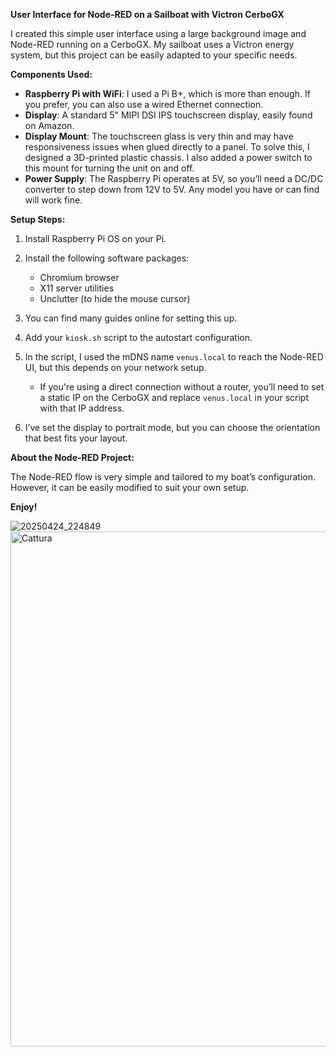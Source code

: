 **User Interface for Node-RED on a Sailboat with Victron CerboGX**

I created this simple user interface using a large background image and Node-RED running on a CerboGX. My sailboat uses a Victron energy system, but this project can be easily adapted to your specific needs.

**Components Used:**

* **Raspberry Pi with WiFi**: I used a Pi B+, which is more than enough. If you prefer, you can also use a wired Ethernet connection.
* **Display**: A standard 5" MIPI DSI IPS touchscreen display, easily found on Amazon.
* **Display Mount**: The touchscreen glass is very thin and may have responsiveness issues when glued directly to a panel. To solve this, I designed a 3D-printed plastic chassis. I also added a power switch to this mount for turning the unit on and off.
* **Power Supply**: The Raspberry Pi operates at 5V, so you’ll need a DC/DC converter to step down from 12V to 5V. Any model you have or can find will work fine.

**Setup Steps:**

1. Install Raspberry Pi OS on your Pi.
2. Install the following software packages:

   * Chromium browser
   * X11 server utilities
   * Unclutter (to hide the mouse cursor)
3. You can find many guides online for setting this up.
4. Add your `kiosk.sh` script to the autostart configuration.
5. In the script, I used the mDNS name `venus.local` to reach the Node-RED UI, but this depends on your network setup.

   * If you're using a direct connection without a router, you’ll need to set a static IP on the CerboGX and replace `venus.local` in your script with that IP address.
6. I’ve set the display to portrait mode, but you can choose the orientation that best fits your layout.

**About the Node-RED Project:**

The Node-RED flow is very simple and tailored to my boat’s configuration. However, it can be easily modified to suit your own setup.

**Enjoy!**

![20250424_224849](https://github.com/user-attachments/assets/97a7e817-3c49-479f-a38a-c65ad2ae0ea4)
<img width="824" alt="Cattura" src="https://github.com/user-attachments/assets/a47abd8d-2923-4c8f-921d-e5b0164b1166" />
